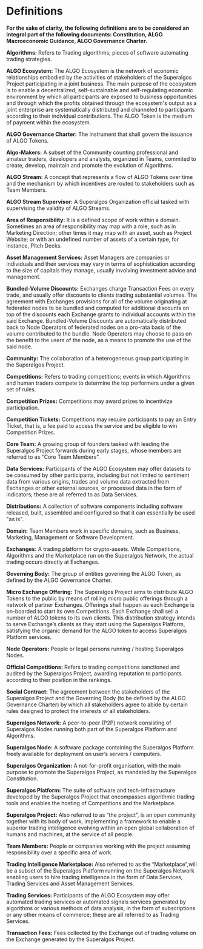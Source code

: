 # Definitions

__For the sake of clarity, the following definitions are to be considered an integral part of the following documents: Constitution, ALGO Macroeconomic Guidance, ALGO Governance Charter.__

__Algorithms:__ Refers to Trading algorithms; pieces of software automating trading strategies.

__ALGO Ecosystem:__ The ALGO Ecosystem is the network of economic relationships embodied by the activities of stakeholders of the Superalgos Project participating in a joint business. The main purpose of the ecosystem is to enable a decentralized, self-sustainable and self-regulating economic environment by which all participants are exposed to business opportunities and through which the profits obtained through the ecosystem's output as a joint enterprise are systematically distributed and channeled to participants according to their individual contributions. The ALGO Token is the medium of payment within the ecosystem.

__ALGO Governance Charter:__ The instrument that shall govern the issuance of ALGO Tokens.

__Algo-Makers:__ A subset of the Community counting professional and amateur traders, developers and analysts, organized in Teams, commited to create, develop, maintain and promote the evolution of Algorithms.

__ALGO Stream:__ A concept that represents a flow of ALGO Tokens over time and the mechanism by which incentives are routed to stakeholders such as Team Members.

__ALGO Stream Supervisor:__ A Superalgos Organization official tasked with supervising the validity of ALGO Streams.

__Area of Responsibility:__ It is a defined scope of work within a domain. Sometimes an area of responsibility may map with a role, such as in Marketing Direction; other times it may map with an asset, such as Project Website; or with an undefined number of assets of a certain type, for instance, Pitch Decks.

__Asset Management Services:__ Asset Managers are companies or individuals and their services may vary in terms of sophistication according to the size of capitals they manage, usually involving investment advice and management.

__Bundled-Volume Discounts:__ Exchanges charge Transaction Fees on every trade, and usually offer discounts to clients trading substantial volumes. The agreement with Exchanges provisions for all of the volume originating at federated nodes to be bundled and computed for additional discounts on top of the discounts each Exchange grants to individual accounts within the said Exchange. Bundled-Volume Discounts are automatically distributed back to Node Operators of federated nodes on a pro-rata basis of the volume contributed to the bundle. Node Operators may choose to pass on the benefit to the users of the node, as a means to promote the use of the said node.

__Community:__ The collaboration of a heterogeneous group participating in the Superalgos Project.

__Competitions:__ Refers to trading competitions; events in which Algorithms and human traders compete to determine the top performers under a given set of rules.

__Competition Prizes:__ Competitions may award prizes to incentivize participation.

__Competition Tickets:__ Competitions may require participants to pay an Entry Ticket, that is, a fee paid to access the service and be eligible to win Competition Prizes.

__Core Team:__ A growing group of founders tasked with leading the Superalgos Project forwards during early stages, whose members are referred to as “Core Team Members”.

__Data Services:__ Participants of the ALGO Ecosystem may offer datasets to be consumed by other participants, including but not limited to sentiment data from various origins, trades and volume data extracted from Exchanges or other external sources, or processed data in the form of indicators; these are all referred to as Data Services.

__Distributions:__ A collection of software components including software released, built, assembled and configured so that it can essentially be used "as is".

__Domain:__ Team Members work in specific domains, such as Business, Marketing, Management or Software Development.

__Exchanges:__ A trading platform for crypto-assets. While Competitions, Algorithms and the Marketplace run on the Superalgos Network, the actual trading occurs directly at Exchanges.

__Governing Body:__ The group of entities governing the ALGO Token, as defined by the ALGO Governance Charter.

__Micro Exchange Offering:__ The Superalgos Project aims to distribute ALGO Tokens to the public by means of rolling micro public offerings through a network of partner Exchanges. Offerings shall happen as each Exchange is on-boarded to start its own Competitions. Each Exchange shall sell a number of ALGO tokens to its own clients. This distribution strategy intends to serve Exchange’s clients as they start using the Superalgos Platform, satisfying the organic demand for the ALGO token to access Superalgos Platform services. 

__Node Operators:__ People or legal persons running / hosting Superalgos Nodes.

__Official Competitions:__ Refers to trading competitions sanctioned and audited by the Superalgos Project, awarding reputation to participants according to their position in the rankings.

__Social Contract:__ The agreement between the stakeholders of the Superalgos Project and the Governing Body (to be defined by the ALGO Governance Charter) by which all stakeholders agree to abide by certain rules designed to protect the interests of all stakeholders.

__Superalgos Network:__ A peer-to-peer (P2P) network consisting of Superalgos Nodes running both part of the Superalgos Platform and Algorithms.

__Superalgos Node:__ A software package containing the Superalgos Platform freely available for deployment on user’s servers / computers.

__Superalgos Organization:__ A not-for-profit organisation, with the main purpose to promote the Superalgos Project, as mandated by the Superalgos Constitution.

__Superalgos Platform:__ The suite of software and tech-infrastructure developed by the Superalgos Project that encompasses algorithmic trading tools and enables the hosting of Competitions and the Marketplace.

__Superalgos Project:__ Also referred to as “the project”, is an open community together with its body of work, implementing a framework to enable a superior trading intelligence evolving within an open global collaboration of humans and machines, at the service of all people.

__Team Members:__ People or companies working with the project assuming responsibility over a specific area of work.

__Trading Intelligence Marketplace:__ Also referred to as the “Marketplace”,will be a subset of the Superalgos Platform running on the Superalgos Network enabling users to hire trading intelligence in the form of Data Services, Trading Services and Asset Management Services.

__Trading Services:__ Participants of the ALGO Ecosystem may offer automated trading services or automated signals services generated by algorithms or various methods of data analysis, in the form of subscriptions or any other means of commerce; these are all referred to as Trading Services.

__Transaction Fees:__ Fees collected by the Exchange out of trading volume on the Exchange generated by the Superalgos Project.
